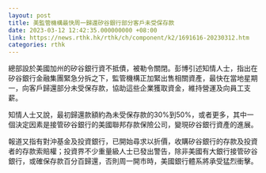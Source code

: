 ```yaml
---
layout: post
title: 美監管機構最快周一歸還矽谷銀行部分客戶未受保存款
date: 2023-03-12 12:42:35.000000000 +08:00
link: https://news.rthk.hk/rthk/ch/component/k2/1691616-20230312.htm
categories: rthk
---
```


總部設於美國加州的矽谷銀行資不抵債，被勒令關閉。彭博引述知情人士，指出在矽谷銀行金融集團緊急分拆之下，監管機構正加緊出售相關資產，最快在當地星期一，向客戶歸還部分未受保存款，協助這些企業獲取資金，維持營運及向員工支薪。

知情人士又說，最初歸還款額約為未受保存款的30%到50%，或者更多，其中一個決定因素是接管矽谷銀行的美國聯邦存款保險公司，變現矽谷銀行資產的進展。

報道又指有對沖基金及投資銀行，已開始尋求以折價，收購矽谷銀行的存款及投資者的存款索賠權；投資界不少重量級人士已發出警告，除非美國有大銀行接管矽谷銀行，或確保存款百分百歸還，否則周一開市時，美國銀行體系將承受猛烈衝擊。
